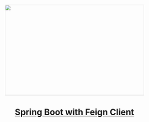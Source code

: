 
<p align="center">
  <img width="460" height="300" src="https://miro.medium.com/v2/resize:fit:720/format:webp/1*qXItMJFxQEbrCRaqbbEoEg.png">
</p>

<h1 align="center"><a href="https://medium.com/javarevisited/spring-boot-with-feign-client-97d20354aa52">Spring Boot with Feign Client
</a></h1>
